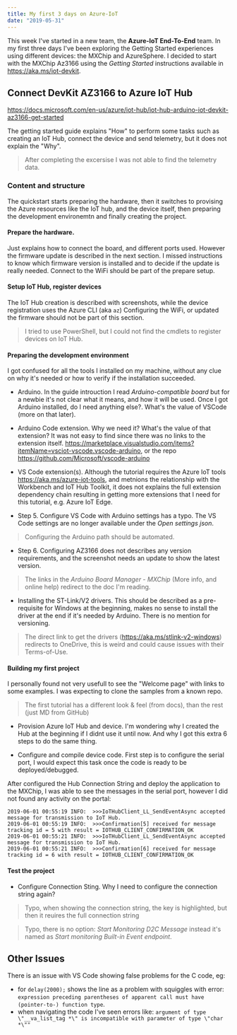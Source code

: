 ```yaml
---
title: My first 3 days on Azure-IoT
date: "2019-05-31"
---
```


This week I've started in a new team, the **Azure-IoT End-To-End** team. In my first three days I've been exploring the Getting Started experiences using different devices: the MXChip and AzureSphere. I decided to start with the MXChip Az3166 using the *Getting Started* instructions available in https://aka.ms/iot-devkit.

## Connect DevKit AZ3166 to Azure IoT Hub

https://docs.microsoft.com/en-us/azure/iot-hub/iot-hub-arduino-iot-devkit-az3166-get-started

The getting started guide explains "How" to perform some tasks such as creating an IoT Hub, connect the device and send telemetry, but it does not explain the "Why". 

> After completing the excersise I was not able to find the telemetry data.

### Content and structure

The quickstart starts preparing the hardware, then it switches to provising the Azure resources like the IoT hub, and the device itself, then preparing the development environemtn and finally creating the project.



#### Prepare the hardware. 
Just explains how to connect the board, and different ports used. However the firmware update is described in the next section. I missed instructions to know which firmware version is installed and to decide if the update is really needed. Connect to the WiFi should be part of the prepare setup. 


#### Setup IoT Hub, register devices

The IoT Hub creation is described with screenshots, while the device registration uses the Azure CLI (aka `az`)
Configuring the WiFi, or updated the firmware should not be part of this section.

> I tried to use PowerShell, but I could not find the cmdlets to register devices on IoT Hub.

#### Preparing the development environment

I got confused for all the tools I installed on my machine, without any clue on why it's needed or how to verify if the installation succeeded.

- Arduino. In the guide introuction I read *Arduino-compatible board* but for a newbie it's not clear what it means, and how it will be used. Once I got Arduino installed, do I need anything else?. What's the value of VSCode (more on that later).

- Arduino Code extension. Why we need it? What's the value of that extension? It was not easy to find since there was no links to the extension itself. https://marketplace.visualstudio.com/items?itemName=vsciot-vscode.vscode-arduino, or the repo https://github.com/Microsoft/vscode-arduino 

- VS Code extension(s). Although the tutorial requires the Azure IoT tools https://aka.ms/azure-iot-tools, and metnions the relationship with the Workbench and IoT Hub Toolkit, it does not explains the full extension dependency chain resulting in getting more extensions that I need for this tutorial, e.g. Azure IoT Edge.

- Step 5. Configure VS Code with Arduino settings has a typo. The VS Code settings are no longer available under the *Open settings json*. 

> Configuring the Arduino path should be automated.

- Step 6. Configuring AZ3166 does not describes any version requirements, and the screenshot needs an update to show the latest version.

> The links in the *Arduino Board Manager - MXChip* (More info, and online help) redirect to the doc I'm reading.

- Installing the ST-Link/V2 drivers. This should be described as a pre-requisite for Windows at the beginning, makes no sense to install the driver at the end if it's needed by Arduino. There is no mention for versioning.

> The direct link to get the drivers (https://aka.ms/stlink-v2-windows) redirects to OneDrive, this is weird and could cause issues with their Terms-of-Use. 

#### Building my first project

I personally found not very usefull to see the "Welcome page" with links to some examples. I was expecting to clone the samples from a known repo. 

> The first tutorial has a different look & feel (from docs), than the rest (just MD from GitHub)

- Provision Azure IoT Hub and device. I'm wondering why I created the Hub at the beginning if I didnt use it until now. And why I got this extra 6 steps to do the same thing.

- Configure and compile device code. First step is to configure the serial port, I would expect this task once the code is ready to be deployed/debugged. 

After configured the Hub Connection String and deploy the application to the MXChip, I was able to see the messages in the serial port, however I did not found any activity on the portal:

```
2019-06-01 00:55:19 INFO:  >>>IoTHubClient_LL_SendEventAsync accepted message for transmission to IoT Hub.
2019-06-01 00:55:19 INFO:  >>>Confirmation[5] received for message tracking id = 5 with result = IOTHUB_CLIENT_CONFIRMATION_OK
2019-06-01 00:55:21 INFO:  >>>IoTHubClient_LL_SendEventAsync accepted message for transmission to IoT Hub.
2019-06-01 00:55:21 INFO:  >>>Confirmation[6] received for message tracking id = 6 with result = IOTHUB_CLIENT_CONFIRMATION_OK
```

#### Test the project

- Configure Connection Sting. Why I need to configure the connection string again? 

> Typo, when showing the connection string, the key is highlighted, but then it reuires the full connection string

> Typo, there is no option: *Start Monitoring D2C Message* instead it's named as *Start monitoring Built-in Event endpoint*.

## Other Issues

There is an issue with VS Code showing false problems for the C code, eg:
- for `delay(2000);` shows the line as a problem with squiggles with error: `expression preceding parentheses of apparent call must have (pointer-to-) function type`.
- when navigating the code I've seen errors like: `argument of type \"__va_list_tag *\" is incompatible with parameter of type \"char *\""`
























